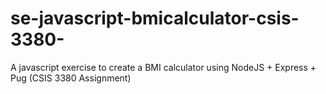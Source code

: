 # se-javascript-bmicalculator-csis-3380-
A javascript exercise to create a BMI calculator using NodeJS + Express + Pug (CSIS 3380 Assignment)
